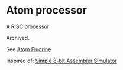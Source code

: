 Atom processor
====================

A RISC processor

Archived.

See [Atom Fluorine](https://github.com/TeamCM/Atom-Fluorine)

Inspired of: [Simple 8-bit Assembler Simulator](https://schweigi.github.io/assembler-simulator/)
